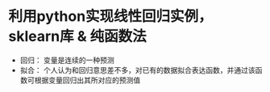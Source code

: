 # 利用python实现线性回归实例，sklearn库 & 纯函数法
- 回归： 变量是连续的一种预测
- 拟合： 个人认为和回归意思差不多，对已有的数据拟合表达函数，并通过该函数可根据变量回归出其所对应的预测值
